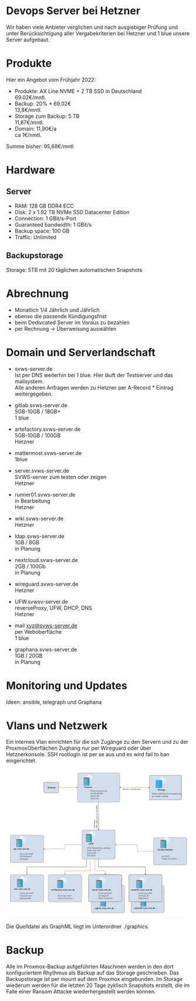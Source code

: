 # Devops Server bei Hetzner

Wir haben viele Anbieter verglichen und nach ausgiebiger Prüfung und unter Berücksichtigung aller Vergabekriterien bei Hetzner und 1 blue 
unsere Server aufgebaut. 

# Produkte

Hier ein Angebot vom Frühjahr 2022: 

+ Produkte: AX Line NVME + 2 TB SSD in Deutschland  
69.02€/mntl.
+ Backup: 20% * 69.02€  
13,8€/mntl.
+ Storage zum Backup: 5 TB  
11,87€/mntl. 
+ Domain: 11,90€/a  
ca 1€/nmtl.

Summe bisher: 95,68€/mntl

# Hardware

## Server
+ RAM: 	128 GB DDR4 ECC
+ Disk: 	2 x 1.92 TB NVMe SSD Datacenter Edition
+ Connection: 	1 GBit/s-Port
+ Guaranteed bandwidth: 	1 GBit/s
+ Backup space: 	100 GB
+ Traffic: 	Unlimited

## Backupstorage
Storage: 5TB mit 20 täglichen automatischen Snapshots


# Abrechnung

- Monatlich 1/4 Jährlich und Jährlich 
- ebenso die passende Kündigungsfrist
- beim Dedivcated Server im Voraus zu bezahlen
- per Rechnung -> Überweisung auswählen

# Domain und Serverlandschaft


- svws-server.de  
Ist per DNS weiterhin bei 1 blue. Hier läuft der Testserver und das mailsystem.  
Alle anderen Anfragen werden zu Hetzner per A-Record \* Eintrag weitergegeben.

- gitlab.svws-server.de  
 5GB-10GB / 18GB+  
 1 blue 
- artefactory.svws-server.de  
5GB-10GB / 100GB  
Hetzner
- mattermost.svws-server.de  
1blue 
- server.svws-server.de  
SVWS-server zum testen oder zeigen  
Hetzner
- runner01.svws-server.de  
in Bearbeitung  
Hetzner
- wiki.svws-server.de  
Hetzner
- ldap.svws-server.de  
1GB / 8GB  
in Planung  
- nextcloud.svws-server.de  
2GB / 100Gb  
in Planung 
- wireguard.svws-server.de  
Hetzner
- UFW.svwsv-server.de  
reverseProxy, UFW, DHCP, DNS  
Hetzner
- mail xyz@svws-server.de  
per Weboberfläche  
1 blue 
- graphana.svws-server.de  
1GB / 20GB  
in Planung


# Monitoring und Updates

Ideen: ansible, telegraph und Graphana

# Vlans und Netzwerk

Ein internes Vlan einrichten für die ssh Zugänge zu den Servern und zu der ProxmoxOberflächen
Zughang nur per Wireguard oder über Hetznerkonsole. SSH rootlogin ist per se aus und es wird fail to ban eingerichtet. 

![Architektur](./graphics/Proxmox_Netzwerk_handy.png)

Die Quelldatei als GraphML liegt im Unterordner ./graphics.

# Backup 

Alle im Proxmox-Backup aufgeführten Maschinen werden in den dort konfiguriertem Rhythmus als Backup auf das Storage geschrieben. 
Das Backupstorage ist per mount auf dem Proxmox eingebunden. 
Im Storage wiederum werden für die letzten 20 Tage zyklisch Snapshots erstellt, die im Falle einer Ransom Attacke wiederhergestellt werden können.

